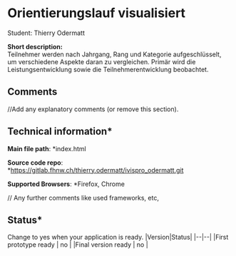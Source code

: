 # Orientierungslauf visualisiert

Student: Thierry Odermatt

**Short description:**
<br>Teilnehmer werden nach Jahrgang, Rang und Kategorie aufgeschlüsselt, um verschiedene Aspekte daran zu vergleichen. Primär wird die Leistungsentwicklung sowie die Teilnehmerentwicklung beobachtet.

## Comments
//Add any explanatory comments (or remove this section).

## Technical information*
**Main file path**: *index.html

**Source code repo**: *https://gitlab.fhnw.ch/thierry.odermatt/ivispro_odermatt.git

**Supported Browsers**: *Firefox, Chrome

// Any further comments like used frameworks, etc,

## Status*
Change to yes when your application is ready.
|Version|Status|
|--|--|
|First prototype ready | no |
|Final version ready  | no |
